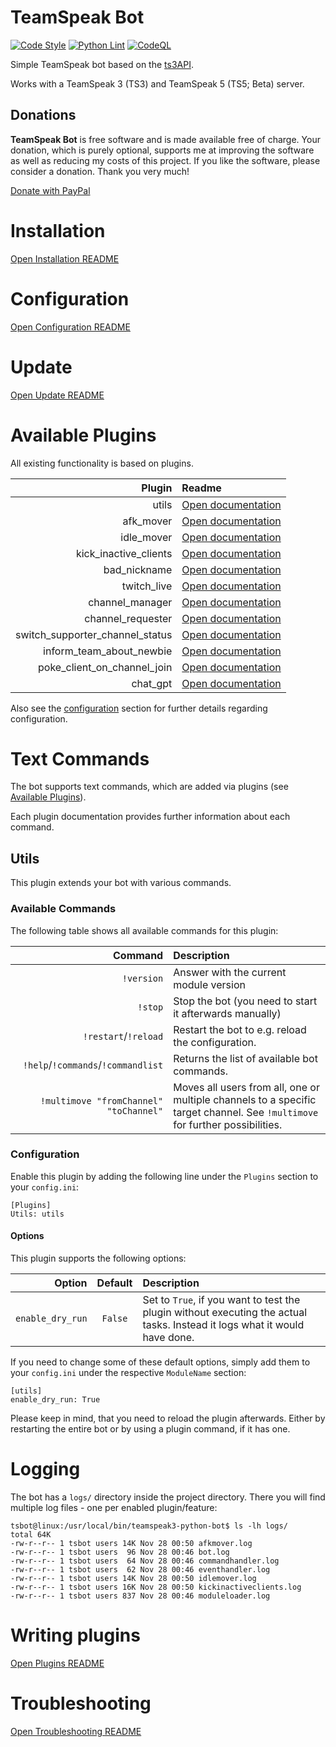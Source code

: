 # TeamSpeak Bot

[![Code Style](https://github.com/Sebi94nbg/teamspeak3-python-bot/actions/workflows/black_formatter.yml/badge.svg?branch=main)](https://github.com/Sebi94nbg/teamspeak3-python-bot/actions/workflows/black_formatter.yml?query=branch%3Amain)
[![Python Lint](https://github.com/Sebi94nbg/teamspeak3-python-bot/actions/workflows/pylint.yml/badge.svg?branch=main)](https://github.com/Sebi94nbg/teamspeak3-python-bot/actions/workflows/pylint.yml?query=branch%3Amain)
[![CodeQL](https://github.com/Sebi94nbg/teamspeak3-python-bot/actions/workflows/codeql-analysis.yml/badge.svg?branch=main)](https://github.com/Sebi94nbg/teamspeak3-python-bot/actions/workflows/codeql-analysis.yml?query=branch%3Amain)

Simple TeamSpeak bot based on the [ts3API](https://github.com/Murgeye/ts3API).

Works with a TeamSpeak 3 (TS3) and TeamSpeak 5 (TS5; Beta) server.

## Donations

**TeamSpeak Bot** is free software and is made available free of charge. Your donation, which is purely optional, supports me at improving the software as well as reducing my costs of this project. If you like the software, please consider a donation. Thank you very much!

[Donate with PayPal](https://www.paypal.com/cgi-bin/webscr?cmd=_s-xclick&hosted_button_id=7ZRXLSC2UBVWE)

# Installation

[Open Installation README](/docs/INSTALLATION.md)

# Configuration

[Open Configuration README](/docs/CONFIGURATION.md)

# Update

[Open Update README](/docs/UPDATE.md)

# Available Plugins

All existing functionality is based on plugins.

| Plugin | Readme |
| ---:   | :--- |
| utils | [Open documentation](#utils) |
| afk_mover | [Open documentation](/modules/afk_mover/README.md) |
| idle_mover | [Open documentation](/modules/idle_mover/README.md) |
| kick_inactive_clients | [Open documentation](/modules/kick_inactive_clients/README.md) |
| bad_nickname | [Open documentation](/modules/bad_nickname/README.md) |
| twitch_live | [Open documentation](/modules/twitch_live/README.md) |
| channel_manager | [Open documentation](/modules/channel_manager/README.md) |
| channel_requester | [Open documentation](/modules/channel_requester/README.md) |
| switch_supporter_channel_status | [Open documentation](/modules/switch_supporter_channel_status/README.md) |
| inform_team_about_newbie | [Open documentation](/modules/inform_team_about_newbie/README.md) |
| poke_client_on_channel_join | [Open documentation](/modules/poke_client_on_channel_join/README.md) |
| chat_gpt | [Open documentation](/modules/chat_gpt/README.md) |

Also see the [configuration](#configuration) section for further details regarding configuration.

# Text Commands

The bot supports text commands, which are added via plugins (see [Available Plugins](#available-plugins)).

Each plugin documentation provides further information about each command.

## Utils

This plugin extends your bot with various commands.

### Available Commands

The following table shows all available commands for this plugin:

| Command | Description |
| ---:   | :--- |
| `!version` | Answer with the current module version |
| `!stop` | Stop the bot (you need to start it afterwards manually) |
| `!restart`/`!reload` | Restart the bot to e.g. reload the configuration. |
| `!help`/`!commands`/`!commandlist` | Returns the list of available bot commands. |
| `!multimove "fromChannel" "toChannel"` | Moves all users from all, one or multiple channels to a specific target channel. See `!multimove` for further possibilities. |

### Configuration

Enable this plugin by adding the following line under the `Plugins` section to your `config.ini`:

```
[Plugins]
Utils: utils
```

#### Options

This plugin supports the following options:

| Option | Default | Description |
| ---: | :---: | :--- |
| `enable_dry_run` | `False` | Set to `True`, if you want to test the plugin without executing the actual tasks. Instead it logs what it would have done. |

If you need to change some of these default options, simply add them to your `config.ini` under the respective `ModuleName` section:

```
[utils]
enable_dry_run: True
```

Please keep in mind, that you need to reload the plugin afterwards. Either by restarting the entire bot or by using a plugin command, if it has one.

# Logging

The bot has a `logs/` directory inside the project directory. There you will find multiple log files - one per enabled plugin/feature:

```shell
tsbot@linux:/usr/local/bin/teamspeak3-python-bot$ ls -lh logs/
total 64K
-rw-r--r-- 1 tsbot users 14K Nov 28 00:50 afkmover.log
-rw-r--r-- 1 tsbot users  96 Nov 28 00:46 bot.log
-rw-r--r-- 1 tsbot users  64 Nov 28 00:46 commandhandler.log
-rw-r--r-- 1 tsbot users  62 Nov 28 00:46 eventhandler.log
-rw-r--r-- 1 tsbot users 14K Nov 28 00:50 idlemover.log
-rw-r--r-- 1 tsbot users 16K Nov 28 00:50 kickinactiveclients.log
-rw-r--r-- 1 tsbot users 837 Nov 28 00:46 moduleloader.log
```

# Writing plugins

[Open Plugins README](/docs/PLUGINS.md)

# Troubleshooting

[Open Troubleshooting README](/docs/TROUBLESHOOTING.md)
 
